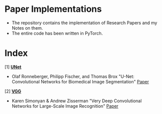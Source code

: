 # Paper Implementations  

- The repository contains the implementation of Research Papers and my Notes on them.
- The entire code has been written in PyTorch.

# Index
[1] [**UNet**](https://github.com/ishandutta0098/paper-implementations/tree/main/Architectures/UNet)
- Olaf Ronneberger, Philipp Fischer, and Thomas Brox "U-Net: Convolutional Networks for Biomedical Image Segmentation" [Paper](https://arxiv.org/pdf/1505.04597.pdf)

[2] [**VGG**](https://github.com/ishandutta0098/paper-implementations/tree/main/Architectures/VGG)
- Karen Simonyan & Andrew Zisserman "Very Deep Convolutional Networks for Large-Scale Image Recognition" [Paper](https://arxiv.org/abs/1409.1556)
